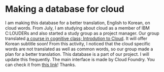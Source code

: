 # Making a database for cloud

I am making this database for a better translation, English to Korean, on cloud words. From July, I am studying about cloud as a member of IBM C:LOUDERs and also started a study group as a project manager. Our group translated [a course in cognitive class; Introdution to Cloud](https://cognitiveclass.ai/courses/introduction-to-cloud). It will offer Korean subtitle soon! From this activity, I noticed that the cloud specific words are not translated as well as common words, so our group made a plan for a better translation. This database is a part of our project. I will update this frequently. The main interface is made by Cloud Foundry. You can check it from [this link](https://tula-database-test.us-south.cf.appdomain.cloud/)! Thanks.

